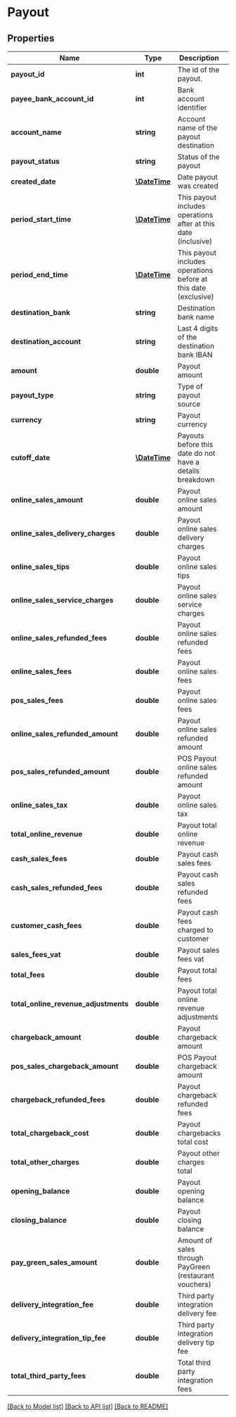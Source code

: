 # Payout

## Properties
Name | Type | Description | Notes
------------ | ------------- | ------------- | -------------
**payout_id** | **int** | The id of the payout. | [optional] 
**payee_bank_account_id** | **int** | Bank account identifier | [optional] 
**account_name** | **string** | Account name of the payout destination | [optional] 
**payout_status** | **string** | Status of the payout | [optional] 
**created_date** | [**\DateTime**](\DateTime.md) | Date payout was created | [optional] 
**period_start_time** | [**\DateTime**](\DateTime.md) | This payout includes operations after at this date (inclusive) | [optional] 
**period_end_time** | [**\DateTime**](\DateTime.md) | This payout includes operations before at this date (exclusive) | [optional] 
**destination_bank** | **string** | Destination bank name | [optional] 
**destination_account** | **string** | Last 4 digits of the destination bank IBAN | [optional] 
**amount** | **double** | Payout amount | [optional] 
**payout_type** | **string** | Type of payout source | [optional] 
**currency** | **string** | Payout currency | [optional] 
**cutoff_date** | [**\DateTime**](\DateTime.md) | Payouts before this date do not have a details breakdown | [optional] 
**online_sales_amount** | **double** | Payout online sales amount | [optional] 
**online_sales_delivery_charges** | **double** | Payout online sales delivery charges | [optional] 
**online_sales_tips** | **double** | Payout online sales tips | [optional] 
**online_sales_service_charges** | **double** | Payout online sales service charges | [optional] 
**online_sales_refunded_fees** | **double** | Payout online sales refunded fees | [optional] 
**online_sales_fees** | **double** | Payout online sales fees | [optional] 
**pos_sales_fees** | **double** | Payout online sales fees | [optional] 
**online_sales_refunded_amount** | **double** | Payout online sales refunded amount | [optional] 
**pos_sales_refunded_amount** | **double** | POS Payout online sales refunded amount | [optional] 
**online_sales_tax** | **double** | Payout online sales tax | [optional] 
**total_online_revenue** | **double** | Payout total online revenue | [optional] 
**cash_sales_fees** | **double** | Payout cash sales fees | [optional] 
**cash_sales_refunded_fees** | **double** | Payout cash sales refunded fees | [optional] 
**customer_cash_fees** | **double** | Payout cash fees charged to customer | [optional] 
**sales_fees_vat** | **double** | Payout sales fees vat | [optional] 
**total_fees** | **double** | Payout total fees | [optional] 
**total_online_revenue_adjustments** | **double** | Payout total online revenue adjustments | [optional] 
**chargeback_amount** | **double** | Payout chargeback amount | [optional] 
**pos_sales_chargeback_amount** | **double** | POS Payout chargeback amount | [optional] 
**chargeback_refunded_fees** | **double** | Payout chargeback refunded fees | [optional] 
**total_chargeback_cost** | **double** | Payout chargebacks total cost | [optional] 
**total_other_charges** | **double** | Payout other charges total | [optional] 
**opening_balance** | **double** | Payout opening balance | [optional] 
**closing_balance** | **double** | Payout closing balance | [optional] 
**pay_green_sales_amount** | **double** | Amount of sales through PayGreen (restaurant vouchers) | [optional] 
**delivery_integration_fee** | **double** | Third party integration delivery fee | [optional] 
**delivery_integration_tip_fee** | **double** | Third party integration delivery tip fee | [optional] 
**total_third_party_fees** | **double** | Total third party integration fees | [optional] 

[[Back to Model list]](../README.md#documentation-for-models) [[Back to API list]](../README.md#documentation-for-api-endpoints) [[Back to README]](../README.md)


